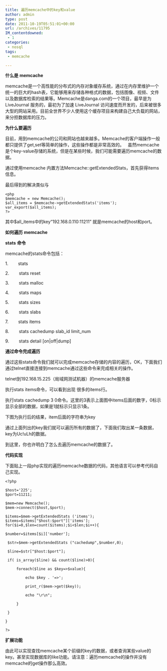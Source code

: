 ```yaml
---
title: 遍历memcache中的key和value
author: admin
type: post
date: 2011-10-19T05:51:01+00:00
url: /archives/11795
IM_contentdowned:
 - 1
categories:
 - nosql
tags:
 - memcache

---
```


**什么是** **memcache**

memcache是一个高性能的分布式的内存对象缓存系统，通过在内存里维护一个统一的巨大的hash表，它能够用来存储各种格式的数据，包括图像、视频、文件以及数据库检索的结果等。Memcache是danga.com的一个项目，最早是为 LiveJournal 服务的，最初为了加速 LiveJournal 访问速度而开发的，后来被很多大型的网站采用。目前全世界不少人使用这个缓存项目来构建自己大负载的网站，来分担数据库的压力。


**为什么要遍历**

目前，用到memcache的公司和网站也越来越多。Memcache的客户端操作一般都只提供了get,set等简单的操作，这些操作都是非常高效的。   虽然memcache是个key-value存储的系统，但是在某些时候，我们可能需要遍历memcache的数据。

通过使用memcache 内置方法Memcache::getExtendedStats，首先获得items信息。


最后得到的解决类似与


```
<php
$memcache = new Memcache();
$all_items = $memcache->getExtendedStats('items');
var_export($all_items);
?>
```

其中$all_items中的key“192.168.0.110:11211” 就是memcache的host和port。

**如何遍历** **memcache**

**stats** **命令**

memcache的stats命令包括：


1.        stats


2.        stats reset


3.        stats malloc


4.        stats maps


5.        stats sizes


6.        stats slabs


7.        stats items


8.        stats cachedump slab_id limit_num


9.        stats detail [on|off|dump]


**通过命令完成遍历**

通过这些stats命令我们就可以完成memcache存储的内容的遍历，OK，下面我们通过telnet直接连接到memcache通过这些命令来完成相关的操作。

telnet到192.168.15.225（局域网测试机器）的memcache服务器

执行stats items命令，可以看到出现 很多的items行。


执行stats cachedump 3 0命令。这里的3表示上面图中items后面的数字，0标示显示全部的数据，如果是1就标示只显示1条。

下图为执行后的结果，item后面的字符串为key

通过上面列出的key我们就可以遍历所有的数据了，下面我们取出某一条数据，key为Uc!uLh的数据。

到这里，你也许明白了怎么去遍历memcache的数据了。


**代码实现**

下面贴上一段php实现的遍历memcache数据的代码，其他语言可以参考代码自己实现。


```
<?php

$host='225';
$port=11211;

$mem=new Memcache();
$mem->connect($host,$port);

$items=$mem->getExtendedStats ('items');
$items=$items["$host:$port"]['items'];
for($i=0,$len=count($items);$i<$len;$i++){

$number=$items[$i]['number'];

 $str=$mem->getExtendedStats ("cachedump",$number,0);

 $line=$str["$host:$port"];

 if( is_array($line) && count($line)>0){

     foreach($line as $key=>$value){

         echo $key . '=>';

         print_r($mem->get($key));

         echo "\r\n";

     }

 }

}

?>
```

**扩展功能**

由此可以实现查找memcache某个前缀的key的数据，或者查询某些value的key。甚至实现数据库的like功能。请注意：遍历memcache的操作并没有memcache的get操作那么高效。